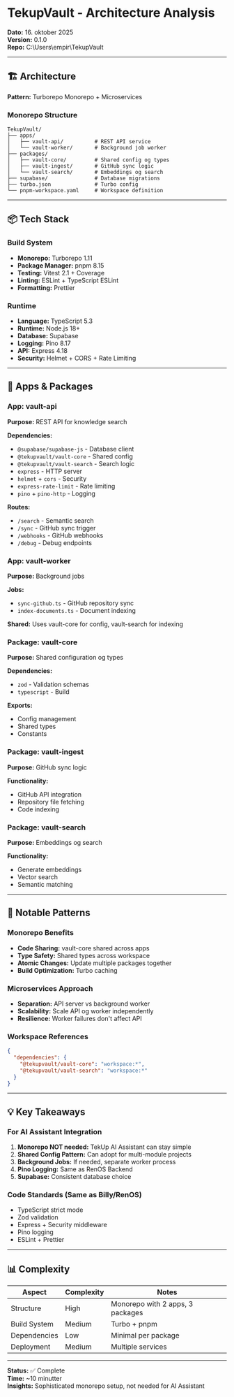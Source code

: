 # TekupVault - Architecture Analysis

**Dato:** 16. oktober 2025  
**Version:** 0.1.0  
**Repo:** C:\Users\empir\TekupVault

---

## 🏗️ Architecture

**Pattern:** Turborepo Monorepo + Microservices

### Monorepo Structure
```
TekupVault/
├── apps/
│   ├── vault-api/          # REST API service
│   └── vault-worker/       # Background job worker
├── packages/
│   ├── vault-core/         # Shared config og types
│   ├── vault-ingest/       # GitHub sync logic
│   └── vault-search/       # Embeddings og search
├── supabase/               # Database migrations
├── turbo.json              # Turbo config
└── pnpm-workspace.yaml     # Workspace definition
```

---

## 📦 Tech Stack

### Build System
- **Monorepo:** Turborepo 1.11
- **Package Manager:** pnpm 8.15
- **Testing:** Vitest 2.1 + Coverage
- **Linting:** ESLint + TypeScript ESLint
- **Formatting:** Prettier

### Runtime
- **Language:** TypeScript 5.3
- **Runtime:** Node.js 18+
- **Database:** Supabase
- **Logging:** Pino 8.17
- **API:** Express 4.18
- **Security:** Helmet + CORS + Rate Limiting

---

## 🔧 Apps & Packages

### App: vault-api
**Purpose:** REST API for knowledge search

**Dependencies:**
- `@supabase/supabase-js` - Database client
- `@tekupvault/vault-core` - Shared config
- `@tekupvault/vault-search` - Search logic
- `express` - HTTP server
- `helmet` + `cors` - Security
- `express-rate-limit` - Rate limiting
- `pino` + `pino-http` - Logging

**Routes:**
- `/search` - Semantic search
- `/sync` - GitHub sync trigger
- `/webhooks` - GitHub webhooks
- `/debug` - Debug endpoints

### App: vault-worker
**Purpose:** Background jobs

**Jobs:**
- `sync-github.ts` - GitHub repository sync
- `index-documents.ts` - Document indexing

**Shared:** Uses vault-core for config, vault-search for indexing

### Package: vault-core
**Purpose:** Shared configuration og types

**Dependencies:**
- `zod` - Validation schemas
- `typescript` - Build

**Exports:**
- Config management
- Shared types
- Constants

### Package: vault-ingest
**Purpose:** GitHub sync logic

**Functionality:**
- GitHub API integration
- Repository file fetching
- Code indexing

### Package: vault-search
**Purpose:** Embeddings og search

**Functionality:**
- Generate embeddings
- Vector search
- Semantic matching

---

## 🎯 Notable Patterns

### Monorepo Benefits
- **Code Sharing:** vault-core shared across apps
- **Type Safety:** Shared types across workspace
- **Atomic Changes:** Update multiple packages together
- **Build Optimization:** Turbo caching

### Microservices Approach
- **Separation:** API server vs background worker
- **Scalability:** Scale API og worker independently
- **Resilience:** Worker failures don't affect API

### Workspace References
```json
{
  "dependencies": {
    "@tekupvault/vault-core": "workspace:*",
    "@tekupvault/vault-search": "workspace:*"
  }
}
```

---

## 💡 Key Takeaways

### For AI Assistant Integration
1. **Monorepo NOT needed:** TekUp AI Assistant can stay simple
2. **Shared Config Pattern:** Can adopt for multi-module projects
3. **Background Jobs:** If needed, separate worker process
4. **Pino Logging:** Same as RenOS Backend
5. **Supabase:** Consistent database choice

### Code Standards (Same as Billy/RenOS)
- TypeScript strict mode
- Zod validation
- Express + Security middleware
- Pino logging
- ESLint + Prettier

---

## 📊 Complexity

| Aspect | Complexity | Notes |
|--------|------------|-------|
| Structure | High | Monorepo with 2 apps, 3 packages |
| Build System | Medium | Turbo + pnpm |
| Dependencies | Low | Minimal per package |
| Deployment | Medium | Multiple services |

---

**Status:** ✅ Complete  
**Time:** ~10 minutter  
**Insights:** Sophisticated monorepo setup, not needed for AI Assistant

